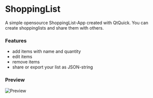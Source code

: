 # ShoppingList
A simple opensource ShoppingList-App created with QtQuick. You can create shoppinglists and share them with others.
### Features
- add items with name and quantity
- edit items
- remove items
- share or export your list as JSON-string
### Preview
![Preview](https://i.ibb.co/vPxv9rJ/photo-2020-03-11-11-21-28.jpg "Preview")
